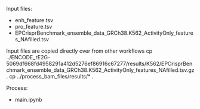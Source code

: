 Input files:
* enh_feature.tsv
* pro_feature.tsv
* EPCrisprBenchmark_ensemble_data_GRCh38.K562_ActivityOnly_features_NAfilled.tsv

Input files are copied directly over from other workflows
cp ../ENCODE_rE2G-5069df668fd4958291a412d5276ef86916c67277/results/K562/EPCrisprBenchmark_ensemble_data_GRCh38.K562_ActivityOnly_features_NAfilled.tsv.gz .
cp ../process_bam_files/results/* .
 
Process:
* main.ipynb



